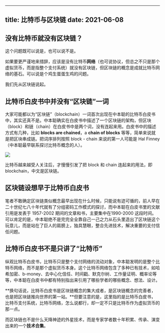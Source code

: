 ----
title: 比特币与区块链
date: 2021-06-08
----

## 没有比特币就没有区块链？

这个问题既可以说是，也可以说不是。

如果要更严谨地来措辞，应该是没有比特币**网络**（也可说协议，但总之不只是那个虚拟货币，而是指整个支付系统）就没有区块链，但区块链的概念是成就比特币网络的基石。可以说是个鸡生蛋蛋生鸡的问题。

我们先从区块链说起。

## 比特币白皮书中并没有“区块链”一词

大家可能都以为“区块链”（blockchain）一词首次出现在中本聪的比特币白皮书中，其实还真不是。中本聪确实在白皮书中描述了一个区块链的架构，但区块（block）和链（chain）在白皮书中是两个词，没有连起来用。白皮书中的描述方式有几种，比如 **blocks are chained**，a **chain of blocks** 等等，简单来说就是把区块串成链。把词序排列按照 block - chain 来说的第一人可能是 Hal Finney（中本聪最早联系探讨比特币概念的人）。

![](https://cdn.jsdelivr.net/gh/Zheng-Shilin/shilin-blog/images/1*Nui8F6lraH1pW750z9tbMg.png)

比特币越来越受人关注后，才慢慢引发了把 block 和 chain 连起来的用法，即 blockchain，中文是区块链。

## 区块链设想早于比特币白皮书

笔者不敢确定区块链类似概念最早出现在什么时候，只能说有迹可循的，前人早在二十世纪七八十年代就有了分组密码工作模式的探讨，而中本聪在白皮书里的文献引用是发表于 1957-2002 期间的文章和书，主要集中在1990-2000 这段时间。可以肯定的是，中本聪绝不是完完全全靠自己一己之力从石头里造出了区块链这个玩意儿，而是站在了巨人的肩膀上，独具慧眼，整合先进技术，解决重要的支付信任问题。

## 比特币白皮书不是只讲了“比特币”

纵观比特币白皮书，比特币只是整个支付网络的流动对象，中本聪发明的是整个比特币网络，而不是那个虚拟货币本身。这个比特币网络包含了多种已有技术，如哈希加密、b-money、去中心化信任、时间戳、默克尔树、工作量证明、概率论等等，中本聪在白皮书中都有特别指出来引用了哪些学者的哪些概念、想法、设计。

**换句话说，比特币白皮书是区块链概念的集大成者，是区块链概念的完善者，也是把区块链推向世界的第一站。**但要注意的是，这里指的是比特币白皮书，比特币支付系统，比特币网络，怎么说都行，却一定不只是比特币作为虚拟货币的那一点。

而区块链也不是什么天降神迹的外星技术，而是专家学者数十年积累、传承、演变出来的一个**技术合集**。

